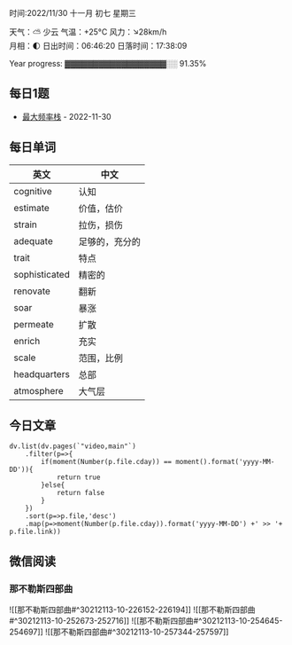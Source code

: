 时间:2022/11/30 十一月 初七 星期三

天气：⛅️  少云 气温：+25°C 风力：↘28km/h  
月相：🌓 日出时间：06:46:20 日落时间：17:38:09

Year progress: ▓▓▓▓▓▓▓▓▓▓▓▓▓▓▓▓▓▓░░ 91.35%


## 每日1题

* [最大频率栈](https://github.com/fulln/TIL/blob/master/leetcode/hard/FreqStack.md) - 2022-11-30

## 每日单词

| 英文          | 中文           |
| ------------- | -------------- |
| cognitive     | 认知           |
| estimate      | 价值，估价     |
| strain        | 拉伤，损伤     |
| adequate      | 足够的，充分的 |
| trait         | 特点           |
| sophisticated | 精密的         |
| renovate      | 翻新           |
| soar          | 暴涨           |
| permeate      | 扩散           |
| enrich        | 充实           |
| scale         | 范围，比例     |
| headquarters  | 总部           |
| atmosphere    | 大气层               |


## 今日文章

```dataviewjs
dv.list(dv.pages(`"video,main"`)
	.filter(p=>{
		if(moment(Number(p.file.cday)) == moment().format('yyyy-MM-DD')){
			return true
		}else{
			return false
		}
	})
	.sort(p=>p.file,'desc')
	.map(p=>moment(Number(p.file.cday)).format('yyyy-MM-DD') +' >> '+ p.file.link)) 
```


## 微信阅读

<!-- start of weread -->

### 那不勒斯四部曲
![[那不勒斯四部曲#^30212113-10-226152-226194]]
![[那不勒斯四部曲#^30212113-10-252673-252716]]
![[那不勒斯四部曲#^30212113-10-254645-254697]]
![[那不勒斯四部曲#^30212113-10-257344-257597]]

<!-- end of weread -->

